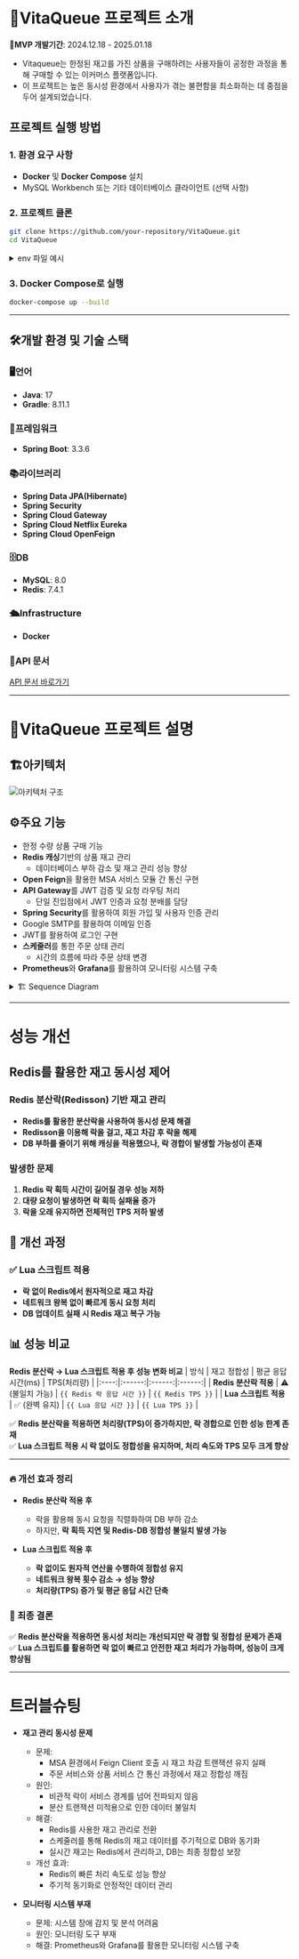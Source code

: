 # **🌟VitaQueue 프로젝트 소개**
**📅MVP 개발기간**: 2024.12.18 - 2025.01.18

- Vitaqueue는 한정된 재고를 가진 상품을 구매하려는 사용자들이 공정한 과정을 통해 구매할 수 있는 이커머스 플랫폼입니다.
- 이 프로젝트는 높은 동시성 환경에서 사용자가 겪는 불편함을 최소화하는 데 중점을 두어 설계되었습니다.

## 프로젝트 실행 방법

### 1. **환경 요구 사항**
- **Docker** 및 **Docker Compose** 설치
- MySQL Workbench 또는 기타 데이터베이스 클라이언트 (선택 사항)

### 2. **프로젝트 클론**
```bash
git clone https://github.com/your-repository/VitaQueue.git
cd VitaQueue
```
<details>
<summary>env 파일 예시</summary>
<div markdown="1">
  
- 공통 설정
  - JWT_SECRET_KEY=your_secret_key

- User DB
  - USER_MYSQL_DATABASE=user_db
  - USER_MYSQL_USERNAME=user
  - USER_MYSQL_PASSWORD=user_password

- Product DB
  - PRODUCT_MYSQL_DATABASE=product_db
  - PRODUCT_MYSQL_USERNAME=product
  - PRODUCT_MYSQL_PASSWORD=product_password

- Order DB
  - ORDER_MYSQL_DATABASE=order_db
  - ORDER_MYSQL_USERNAME=order
  - ORDER_MYSQL_PASSWORD=order_password

- Wishlist DB
  - WISHLIST_MYSQL_DATABASE=wishlist_db
  - WISHLIST_MYSQL_USERNAME=wishlist
  - WISHLIST_MYSQL_PASSWORD=wishlist_password

</div>
</details>

### 3. **Docker Compose로 실행**
```bash
docker-compose up --build
```

---
## 🛠️개발 환경 및 기술 스택

### 🖥️언어
- **Java**: 17
- **Gradle**: 8.11.1

### 🚀프레임워크
- **Spring Boot**: 3.3.6

### 📚라이브러리
- **Spring Data JPA(Hibernate)**
- **Spring Security**
- **Spring Cloud Gateway**
- **Spring Cloud Netflix Eureka**
- **Spring Cloud OpenFeign**

### 🗄️DB
- **MySQL**: 8.0
- **Redis**: 7.4.1

### 🛳️Infrastructure
- **Docker**


### **📑API 문서**
[API 문서 바로가기](https://documenter.getpostman.com/view/30963150/2sAYJ3DfzK)

---

# **📝VitaQueue 프로젝트 설명**


## **🏗️아키텍처**
![아키텍처 구조](https://github.com/user-attachments/assets/06cdb835-5893-4c96-9b40-1ce73386f49d)

## **⚙️주요 기능**

- 한정 수량 상품 구매 기능
- **Redis 캐싱**기반의 상품 재고 관리
  - 데이터베이스 부하 감소 및 재고 관리 성능 향상
- **Open Feign**을 활용한 MSA 서비스 모듈 간 통신 구현
- **API Gateway**를 JWT 검증 및 요청 라우팅 처리
  - 단일 진입점에서 JWT 인증과 요청 분배를 담당
- **Spring Security**를 활용하여 회원 가입 및 사용자 인증 관리
- Google SMTP를 활용하여 이메일 인증
- JWT를 활용하여 로그인 구현
- **스케줄러**를 통한 주문 상태 관리
  - 시간의 흐름에 따라 주문 상태 변경
- **Prometheus**와 **Grafana**를 활용하여 모니터링 시스템 구축

<details>
<summary>🏗 Sequence Diagram</summary>
<div markdown="1">

![Sequence Diagram](https://github.com/user-attachments/assets/32a8be83-2b84-45c8-af69-f2ac9c0d4b2c)

</div>
</details>

---

# 성능 개선
## Redis를 활용한 재고 동시성 제어

### **Redis 분산락(Redisson) 기반 재고 관리**
- **Redis를 활용한 분산락을 사용하여 동시성 문제 해결**
- **Redisson을 이용해 락을 걸고, 재고 차감 후 락을 해제**
- **DB 부하를 줄이기 위해 캐싱을 적용했으나, 락 경합이 발생할 가능성이 존재**

### **발생한 문제**
1. **Redis 락 획득 시간이 길어질 경우 성능 저하**  
2. **대량 요청이 발생하면 락 획득 실패율 증가**  
3. **락을 오래 유지하면 전체적인 TPS 저하 발생**  

## 🔧 **개선 과정**
### ✅ **Lua 스크립트 적용**
- **락 없이 Redis에서 원자적으로 재고 차감**
- **네트워크 왕복 없이 빠르게 동시 요청 처리**
- **DB 업데이트 실패 시 Redis 재고 복구 가능**  

## 📊 성능 비교

**Redis 분산락 → Lua 스크립트 적용 후 성능 변화 비교**
| 방식 | 재고 정합성 | 평균 응답 시간(ms) | TPS(처리량) |
|:----:|:------:|:------:|:------:|
| **Redis 분산락 적용** | ⚠️ (불일치 가능) | `{{ Redis 락 응답 시간 }}` | `{{ Redis TPS }}` |
| **Lua 스크립트 적용** | ✅ (완벽 유지) | `{{ Lua 응답 시간 }}` | `{{ Lua TPS }}` |

✅ **Redis 분산락을 적용하면 처리량(TPS)이 증가하지만, 락 경합으로 인한 성능 한계 존재**  
✅ **Lua 스크립트 적용 시 락 없이도 정합성을 유지하며, 처리 속도와 TPS 모두 크게 향상**  

---

### 🔥 개선 효과 정리
- **Redis 분산락 적용 후**  
  - 락을 활용해 동시 요청을 직렬화하여 DB 부하 감소  
  - 하지만, **락 획득 지연 및 Redis-DB 정합성 불일치 발생 가능**  

- **Lua 스크립트 적용 후**  
  - **락 없이도 원자적 연산을 수행하여 정합성 유지**  
  - **네트워크 왕복 횟수 감소 → 성능 향상**  
  - **처리량(TPS) 증가 및 평균 응답 시간 단축**  

### 🎯 최종 결론
✅ **Redis 분산락을 적용하면 동시성 처리는 개선되지만 락 경합 및 정합성 문제가 존재**  
✅ **Lua 스크립트를 활용하면 락 없이 빠르고 안전한 재고 처리가 가능하며, 성능이 크게 향상됨**

---

# **트러블슈팅**

- **재고 관리 동시성 문제**
  - 문제:
    - MSA 환경에서 Feign Client 호출 시 재고 차감 트랜잭션 유지 실패
    - 주문 서비스와 상품 서비스 간 통신 과정에서 재고 정합성 깨짐
  - 원인: 
    - 비관적 락이 서비스 경계를 넘어 전파되지 않음
    - 분산 트랜잭션 미적용으로 인한 데이터 불일치
  - 해결: 
    - Redis를 사용한 재고 관리로 전환
    - 스케줄러를 통해 Redis의 재고 데이터를 주기적으로 DB와 동기화
    - 실시간 재고는 Redis에서 관리하고, DB는 최종 정합성 보장
  - 개선 효과: 
    - Redis의 빠른 처리 속도로 성능 향상
    - 주기적 동기화로 안정적인 데이터 관리

- **모니터링 시스템 부재**
  - 문제: 시스템 장애 감지 및 분석 어려움
  - 원인: 모니터링 도구 부재
  - 해결: Prometheus와 Grafana를 활용한 모니터링 시스템 구축  
